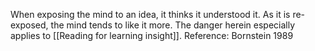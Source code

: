 When exposing the mind to an idea, it thinks it understood it. As it is re-exposed, the mind tends to like it more.
The danger herein especially applies to [[Reading for learning insight]].
Reference: Bornstein 1989